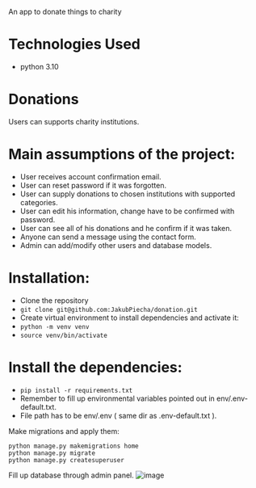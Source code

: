 An app to donate things to charity

# Technologies Used

- python 3.10

# Donations
Users can supports charity institutions.

# Main assumptions of the project:
* User receives account confirmation email.
* User can reset password if it was forgotten.
* User can supply donations to chosen institutions with supported categories.
* User can edit his information, change have to be confirmed with password.
* User can see all of his donations and he confirm if it was taken.
* Anyone can send a message using the contact form.
* Admin can add/modify other users and database models.
# Installation:
- Clone the repository
- `git clone git@github.com:JakubPiecha/donation.git`
- Create virtual environment to install dependencies and activate it:
- `python -m venv venv`
- `source venv/bin/activate`
# Install the dependencies:
- `pip install -r requirements.txt`
- Remember to fill up environmental variables pointed out in env/.env-default.txt.
- File path has to be env/.env ( same dir as .env-default.txt ).

Make migrations and apply them:
```
python manage.py makemigrations home
python manage.py migrate
python manage.py createsuperuser
```

Fill up database through admin panel.
![image](https://user-images.githubusercontent.com/114153071/216968039-c42a74a3-b5c3-46ae-ad32-a5955ee83ff1.png)




